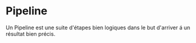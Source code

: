 # Pipeline

Un Pipeline est une suite d'étapes bien logiques dans le but d'arriver á un résultat bien précis.